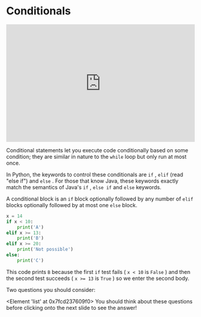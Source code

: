 # Conditionals

<div style="position: relative; padding-bottom: 62.5%; height: 0;">
    <iframe src="https://www.loom.com/share/c1af397581d1469c90f707a968c58022?sharedAppSource=personal_library" frameborder="0" webkitallowfullscreen mozallowfullscreen allowfullscreen style="position: absolute; top: 0; left: 0; width: 100%; height: 100%;"></iframe>
</div>

Conditional statements let you execute code conditionally based on some condition; they are similar in nature to the
`while`
loop but only run at most once.

In Python, the keywords to control these conditionals are
`if`
,
`elif`
(read "else if") and
`else`
. For those that know Java, these keywords exactly match the semantics of Java's
`if`
,
`else if`
and
`else`
keywords.

A conditional block is an
`if`
block optionally followed by any number of
`elif`
blocks optionally followed by at most one
`else`
block.

```py
x = 14
if x < 10:
    print('A')
elif x >= 13:
    print('B')
elif x >= 20:
    print('Not possible')
else:
    print('C')
```

This code prints
`B`
because the first
`if`
test fails (
`x < 10`
is
`False`
) and then the second test succeeds (
`x >= 13`
is
`True`
) so we enter the second body.

Two questions you should consider:

<Element 'list' at 0x7fcd237609f0>
You should think about these questions before clicking onto the next slide to see the answer!


